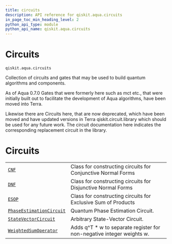 ```yaml
---
title: circuits
description: API reference for qiskit.aqua.circuits
in_page_toc_min_heading_level: 2
python_api_type: module
python_api_name: qiskit.aqua.circuits
---
```


<span id="module-qiskit.aqua.circuits" />

<span id="qiskit-aqua-circuits" />

# Circuits

<span id="module-qiskit.aqua.circuits" />

`qiskit.aqua.circuits`

Collection of circuits and gates that may be used to build quantum algorithms and components.

<Admonition title="Note" type="note">
  As of Aqua 0.7.0 Gates that were formerly here such as mct etc., that were initially built out to facilitate the development of Aqua algorithms, have been moved into Terra.

  Likewise there are Circuits here, that are now deprecated, which have been moved and have updated versions in Terra qiskit.circuit.library which should be used for any future work. The circuit documentation here indicates the corresponding replacement circuit in the library.
</Admonition>

# Circuits

|                                                                                                                       |                                                                        |
| --------------------------------------------------------------------------------------------------------------------- | ---------------------------------------------------------------------- |
| [`CNF`](qiskit.aqua.circuits.CNF "qiskit.aqua.circuits.CNF")                                                          | Class for constructing circuits for Conjunctive Normal Forms           |
| [`DNF`](qiskit.aqua.circuits.DNF "qiskit.aqua.circuits.DNF")                                                          | Class for constructing circuits for Disjunctive Normal Forms           |
| [`ESOP`](qiskit.aqua.circuits.ESOP "qiskit.aqua.circuits.ESOP")                                                       | Class for constructing circuits for Exclusive Sum of Products          |
| [`PhaseEstimationCircuit`](qiskit.aqua.circuits.PhaseEstimationCircuit "qiskit.aqua.circuits.PhaseEstimationCircuit") | Quantum Phase Estimation Circuit.                                      |
| [`StateVectorCircuit`](qiskit.aqua.circuits.StateVectorCircuit "qiskit.aqua.circuits.StateVectorCircuit")             | Arbitrary State-Vector Circuit.                                        |
| [`WeightedSumOperator`](qiskit.aqua.circuits.WeightedSumOperator "qiskit.aqua.circuits.WeightedSumOperator")          | Adds q^T \* w to separate register for non-negative integer weights w. |

